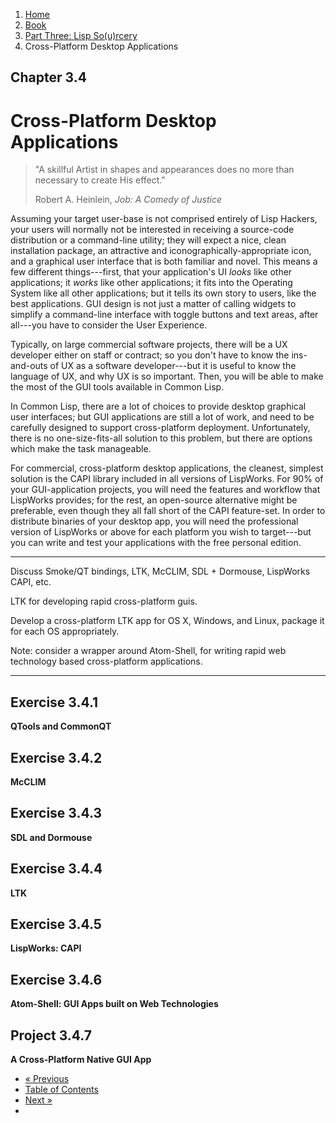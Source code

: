 <ol class="breadcrumb">
  <li><a href="/">Home</a></li>
  <li><a href="/book/">Book</a></li>
  <li><a href="/book/3-0-0-overview/">Part Three: Lisp So(u)rcery</a></li>
  <li class="active">Cross-Platform Desktop Applications</li>
</ol>

## Chapter 3.4

# Cross-Platform Desktop Applications

> "A skillful Artist in shapes and appearances does no more than necessary to create His effect."
> <footer>Robert A. Heinlein, <em>Job: A Comedy of Justice</em></footer>

Assuming your target user-base is not comprised entirely of Lisp Hackers, your users will normally not be interested in receiving a source-code distribution or a command-line utility; they will expect a nice, clean installation package, an attractive and iconographically-appropriate icon, and a graphical user interface that is both familiar and novel.  This means a few different things---first, that your application's UI *looks* like other applications; it *works* like other applications; it fits into the Operating System like all other applications; but it tells its own story to users, like the best applications.  GUI design is not just a matter of calling widgets to simplify a command-line interface with toggle buttons and text areas, after all---you have to consider the User Experience.

Typically, on large commercial software projects, there will be a UX developer either on staff or contract; so you don't have to know the ins-and-outs of UX as a software developer---but it is useful to know the language of UX, and why UX is so important.  Then, you will be able to make the most of the GUI tools available in Common Lisp.

In Common Lisp, there are a lot of choices to provide desktop graphical user interfaces; but GUI applications are still a lot of work, and need to be carefully designed to support cross-platform deployment.  Unfortunately, there is no one-size-fits-all solution to this problem, but there are options which make the task manageable.

For commercial, cross-platform desktop applications, the cleanest, simplest solution is the CAPI library included in all versions of LispWorks.  For 90% of your GUI-application projects, you will need the features and workflow that LispWorks provides; for the rest, an open-source alternative might be preferable, even though they all fall short of the CAPI feature-set.  In order to distribute binaries of your desktop app, you will need the professional version of LispWorks or above for each platform you wish to target---but you can write and test your applications with the free personal edition.

---

Discuss Smoke/QT bindings, LTK, McCLIM, SDL + Dormouse, LispWorks CAPI, etc.

LTK for developing rapid cross-platform guis.

Develop a cross-platform LTK app for OS X, Windows, and Linux, package it for each OS appropriately.

Note: consider a wrapper around Atom-Shell, for writing rapid web technology based cross-platform applications.

---

## Exercise 3.4.1

**QTools and CommonQT**

## Exercise 3.4.2

**McCLIM**

## Exercise 3.4.3

**SDL and Dormouse**

## Exercise 3.4.4

**LTK**

## Exercise 3.4.5

**LispWorks: CAPI**

## Exercise 3.4.6

**Atom-Shell: GUI Apps built on Web Technologies**

## Project 3.4.7

**A Cross-Platform Native GUI App**

<ul class="pager">
  <li class="previous"><a href="/book/3-03-00-mobile/">&laquo; Previous</a></li>
  <li><a href="/book/">Table of Contents</a></li>
  <li class="next"><a href="/book/3-05-00-system-utils/">Next &raquo;</a><li>
</ul>
